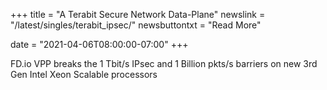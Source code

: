 +++
title = "A Terabit Secure Network Data-Plane"
newslink = "/latest/singles/terabit_ipsec/"
newsbuttontxt = "Read More"

date = "2021-04-06T08:00:00-07:00"
+++

FD.io VPP breaks the 1 Tbit/s IPsec and 1 Billion pkts/s barriers on new 3rd Gen Intel Xeon Scalable processors
